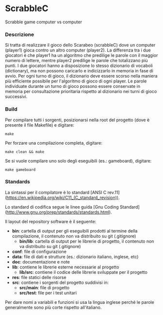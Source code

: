 # ScrabbleC
Scrabble game computer vs computer

### Descrizione
Si tratta di realizzare il gioco dello Scarabeo (scrabbleC) dove un computer (player1) gioca contro un altro computer (player2). La differenza tra i due giocatori è che player1 ha un algoritmo che predilige le parole con il maggior numero di lettere, mentre player2 predilige le parole che totalizzano più punti.
I due giocatori hanno a disposizione lo stesso dizionario di vocaboli (dictionary), ma non possono caricarlo e indicizzarlo in memoria in fase di avvio. Per ogni turno di gioco, il dizionario deve essere scorso nella maniera più efficiente possibile per l'algoritmo di gioco di ogni player. Le parole individuate durante un turno di gioco possono essere conservate in memoria per consultazione prioritaria rispetto al dizionario nei turni di gioco successivi.

### Build
Per compilare tutti i sorgenti, posizionarsi nella root del progetto (dove è presente il file Makefile) e digitare:

`make`

Per forzare una compilazione completa, digitare:

`make clean && make`

Se si vuole compilare uno solo degli eseguibili (es.: gameboard), digitare:

`make gameboard`

### Standards
La sintassi per il compilatore è lo standard [ANSI C rev.11] (https://en.wikipedia.org/wiki/C11_(C_standard_revision)).

Lo standard di codifica segue le linee guida [Gnu Coding Standard] (http://www.gnu.org/prep/standards/standards.html).

Il layout del repository software è il seguente:
- **bin**: cartella di output per gli eseguibili prodotti al termine della compilazione, il contenuto non va distribuito su git (.gitignore)
  - **bin/lib**: cartella di output per le librerie di progetto, il contenuto non va distribuito su git (.gitignore)
- **conf**: file di configurazione
- **data**: file di dati e strutture (es.: dizionario italiano, inglese, etc)	
- **doc**: documentazione e note
- **lib**: contiene le librerie esterne necessarie al progetto
  - **lib/src**: contiene il codice delle librerie sviluppate per il progetto
- **res**: file statici delle risorse
- **src**: contiene i sorgenti del progetto suddivisi in:
  - **src/main**: file di progetto
  - **src/test**: file per i test unitari

Per dare nomi a variabili e funzioni si usa la lingua inglese perché le parole generalmente sono più corte rispetto all'italiano.

